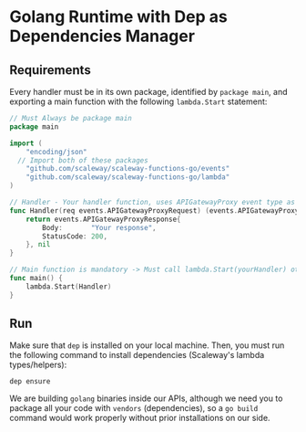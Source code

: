 # Golang Runtime with Dep as Dependencies Manager

## Requirements

Every handler must be in its own package, identified by `package main`, and exporting a main function with the following `lambda.Start` statement:
```go
// Must Always be package main
package main

import (
	"encoding/json"
  // Import both of these packages
	"github.com/scaleway/scaleway-functions-go/events"
	"github.com/scaleway/scaleway-functions-go/lambda"
)

// Handler - Your handler function, uses APIGatewayProxy event type as your function will always get HTTP formatted events, even for CRON
func Handler(req events.APIGatewayProxyRequest) (events.APIGatewayProxyResponse, error) {
	return events.APIGatewayProxyResponse{
		Body:       "Your response",
		StatusCode: 200,
	}, nil
}

// Main function is mandatory -> Must call lambda.Start(yourHandler) otherwhise your handler will not be called properly.
func main() {
	lambda.Start(Handler)
}
```

## Run

Make sure that `dep` is installed on your local machine. Then, you must run the following command to install dependencies (Scaleway's lambda types/helpers):
```
dep ensure
```

We are building `golang` binaries inside our APIs, although we need you to package all your code with `vendors` (dependencies), so a `go build` command would work properly without prior installations on our side.

